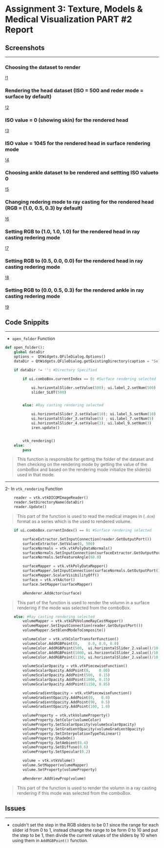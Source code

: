 # Assignment 3: Texture, Models & Medical Visualization PART #2 Report


## Screenshots
---------
### Choosing the dataset to render
[!1](../main/Part2/screenshots/1.png)
### Rendering the head dataset (ISO = 500 and reder mode = surface by default)
[!2](screenshots/2.png)
### ISO value = 0 (showing skin) for the rendered head
[!3](screenshots/3.png)
### ISO value = 1045 for the rendered head in surface rendering mode
[!4](screenshots/4.png)
### Choosing ankle dataset to be rendered and settting ISO valueto 0
[!5](screenshots/5.png)
### Changing redering mode to ray casting for the rendered head (RGB = (1.0, 0.5, 0.3) by default)
[!6](screenshots/6.png)
### Setting RGB to (1.0, 1.0, 1.0) for the rendered head in ray casting redering mode
[!7](screenshots/7.png)
### Setting RGB to (0.5, 0.0, 0.0) for the rendered head in ray casting redering mode
[!8](screenshots/8.png)
### Setting RGB to (0.0, 0.5, 0.3) for the rendered ankle in ray casting redering mode
[!9](screenshots/9.png)

## Code Snippits
---------
- `open_folder` Function
```python
def open_folder():
    global dataDir
    options =  QtWidgets.QFileDialog.Options()
    dataDir = QtWidgets.QFileDialog.getExistingDirectory(caption = "Select Dataset Folder",options=options)

    if dataDir != '': #Directory Specified

        if ui.comboBox.currentIndex == 0: #Surface rendering selected

            ui.horizontalSlider.setValue(500); ui.label_2.setNum(500)
            slider_SLOT(500)


        else: #Ray casting rendering selected

            ui.horizontalSlider_2.setValue(10); ui.label_5.setNum(10)
            ui.horizontalSlider_3.setValue(5) ; ui.label_7.setNum(5)
            ui.horizontalSlider_4.setValue(3); ui.label_9.setNum(3)
            iren.update()


        vtk_rendering()
    else:
        pass

```
> This function is responsible for getting the folder of the dataset and then checking on the rendering mode by getting the value of the comboBox and based on the rendering mode initialize the slider(s) used in that mode.
-----
2- In `vtk_rendering` Function

```python
    reader = vtk.vtkDICOMImageReader()
    reader.SetDirectoryName(dataDir)
    reader.Update()
```
> This part of the function is used to read the medical images in (`.dcm`) format as a series which is the used to rendered volume.

```python
    if ui.comboBox.currentIndex() == 0: #Surface rendering selected

        surfaceExtractor.SetInputConnection(reader.GetOutputPort())
        surfaceExtractor.SetValue(0, 500)
        surfaceNormals = vtk.vtkPolyDataNormals()
        surfaceNormals.SetInputConnection(surfaceExtractor.GetOutputPort())
        surfaceNormals.SetFeatureAngle(60.0)

        surfaceMapper = vtk.vtkPolyDataMapper()
        surfaceMapper.SetInputConnection(surfaceNormals.GetOutputPort())
        surfaceMapper.ScalarVisibilityOff()
        surface = vtk.vtkActor()
        surface.SetMapper(surfaceMapper)

        aRenderer.AddActor(surface)
```
> This part of the function is used to render the volumn in a surface rendering if the mode was selected from the comboBox.

``` Python
    else: #Ray casting rendering selected
        volumeMapper = vtk.vtkGPUVolumeRayCastMapper()
        volumeMapper.SetInputConnection(reader.GetOutputPort())
        volumeMapper.SetBlendModeToComposite()

        volumeColor = vtk.vtkColorTransferFunction()
        volumeColor.AddRGBPoint(0,    0.0, 0.0, 0.0)
        volumeColor.AddRGBPoint(500,  ui.horizontalSlider_2.value()/10, ui.horizontalSlider_3.value()/10, ui.horizontalSlider_4.value()/10)
        volumeColor.AddRGBPoint(1000, ui.horizontalSlider_2.value()/10, ui.horizontalSlider_3.value()/10, ui.horizontalSlider_4.value()/10)
        volumeColor.AddRGBPoint(1150, ui.horizontalSlider_2.value()/10, 2 * ui.horizontalSlider_3.value()/10, 2 * ui.horizontalSlider_4.value()/10)

        volumeScalarOpacity = vtk.vtkPiecewiseFunction()
        volumeScalarOpacity.AddPoint(0,    0.00)
        volumeScalarOpacity.AddPoint(500,  0.15)
        volumeScalarOpacity.AddPoint(1000, 0.15)
        volumeScalarOpacity.AddPoint(1150, 0.85)

        volumeGradientOpacity = vtk.vtkPiecewiseFunction()
        volumeGradientOpacity.AddPoint(0,   0.0)
        volumeGradientOpacity.AddPoint(90,  0.5)
        volumeGradientOpacity.AddPoint(100, 1.0)

        volumeProperty = vtk.vtkVolumeProperty()
        volumeProperty.SetColor(volumeColor)
        volumeProperty.SetScalarOpacity(volumeScalarOpacity)
        volumeProperty.SetGradientOpacity(volumeGradientOpacity)
        volumeProperty.SetInterpolationTypeToLinear()
        volumeProperty.ShadeOn()
        volumeProperty.SetAmbient(0.4)
        volumeProperty.SetDiffuse(0.6)
        volumeProperty.SetSpecular(0.2)

        volume = vtk.vtkVolume()
        volume.SetMapper(volumeMapper)
        volume.SetProperty(volumeProperty)

        aRenderer.AddViewProp(volume)
```
> This part of the function is used to render the volumn in a ray casting rendering if this mode was selected from the comboBox.



## Issues
-----
- couldn't set the step in the RGB sliders to be 0.1 since the range for each slider id from 0 to 1, instead change the range to be form 0 to 10 and put the step to be 1, then divide the current values of the sliders by 10 when using them in `AddRGBPoint()` function.
